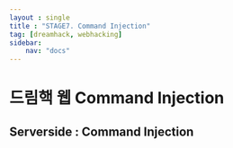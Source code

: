 ```yaml
---
layout : single
title : "STAGE7. Command Injection"
tag: [dreamhack, webhacking]
sidebar:
    nav: "docs"
---
```


# 드림핵 웹 Command Injection

## Serverside : Command Injection
